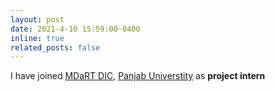 ```yaml
---
layout: post
date: 2021-4-10 15:59:00-0400
inline: true
related_posts: false
---
```


I have joined <a href="https://dic.puchd.ac.in/?page_id=4233">MDaRT DIC</a>, <a href="https://pu.ac.in">Panjab Universtity</a> as <strong>project intern</strong>
